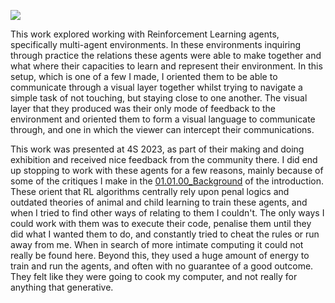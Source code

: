 ![](media/neural%20representation.gif)

This work explored working with Reinforcement Learning agents, specifically multi-agent environments. In these environments inquiring through practice the relations these agents were able to make together and what where their capacities to learn and represent their environment. In this setup, which is one of a few I made, I oriented them to be able to communicate through a visual layer together whilst trying to navigate a simple task of not touching, but staying close to one another. The visual layer that they produced was their only mode of feedback to the environment and oriented them to form a visual language to communicate through, and one in which the viewer can intercept their communications.

This work was presented at 4S 2023, as part of their making and doing exhibition and received nice feedback from the community there. I did end up stopping to work with these agents for a few reasons, mainly because of some of the critiques I make in the [01.01.00_Background](../../../01_Introduction/01_entries/01.01.00_Background.md) of the introduction. These orient that RL algorithms centrally rely upon penal logics and outdated theories of animal and child learning to train these agents, and when I tried to find other ways of relating to them I couldn't. The only ways I could work with them was to execute their code, penalise them until they did what I wanted them to do, and constantly tried to cheat the rules or run away from me. When in search of more intimate computing it could not really be found here. Beyond this, they used a huge amount of energy to train and run the agents, and often with no guarantee of a good outcome. They felt like they were going to cook my computer, and not really for anything that generative.
